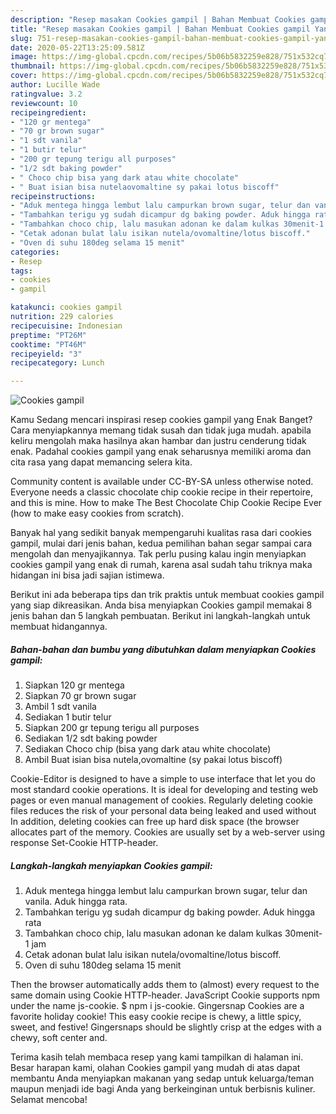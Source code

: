 ```yaml
---
description: "Resep masakan Cookies gampil | Bahan Membuat Cookies gampil Yang Enak Banget"
title: "Resep masakan Cookies gampil | Bahan Membuat Cookies gampil Yang Enak Banget"
slug: 751-resep-masakan-cookies-gampil-bahan-membuat-cookies-gampil-yang-enak-banget
date: 2020-05-22T13:25:09.581Z
image: https://img-global.cpcdn.com/recipes/5b06b5832259e828/751x532cq70/cookies-gampil-foto-resep-utama.jpg
thumbnail: https://img-global.cpcdn.com/recipes/5b06b5832259e828/751x532cq70/cookies-gampil-foto-resep-utama.jpg
cover: https://img-global.cpcdn.com/recipes/5b06b5832259e828/751x532cq70/cookies-gampil-foto-resep-utama.jpg
author: Lucille Wade
ratingvalue: 3.2
reviewcount: 10
recipeingredient:
- "120 gr mentega"
- "70 gr brown sugar"
- "1 sdt vanila"
- "1 butir telur"
- "200 gr tepung terigu all purposes"
- "1/2 sdt baking powder"
- " Choco chip bisa yang dark atau white chocolate"
- " Buat isian bisa nutelaovomaltine sy pakai lotus biscoff"
recipeinstructions:
- "Aduk mentega hingga lembut lalu campurkan brown sugar, telur dan vanila. Aduk hingga rata."
- "Tambahkan terigu yg sudah dicampur dg baking powder. Aduk hingga rata"
- "Tambahkan choco chip, lalu masukan adonan ke dalam kulkas 30menit-1 jam"
- "Cetak adonan bulat lalu isikan nutela/ovomaltine/lotus biscoff."
- "Oven di suhu 180deg selama 15 menit"
categories:
- Resep
tags:
- cookies
- gampil

katakunci: cookies gampil 
nutrition: 229 calories
recipecuisine: Indonesian
preptime: "PT26M"
cooktime: "PT46M"
recipeyield: "3"
recipecategory: Lunch

---
```



![Cookies gampil](https://img-global.cpcdn.com/recipes/5b06b5832259e828/751x532cq70/cookies-gampil-foto-resep-utama.jpg)

Kamu Sedang mencari inspirasi resep cookies gampil yang Enak Banget? Cara menyiapkannya memang tidak susah dan tidak juga mudah. apabila keliru mengolah maka hasilnya akan hambar dan justru cenderung tidak enak. Padahal cookies gampil yang enak seharusnya memiliki aroma dan cita rasa yang dapat memancing selera kita.

Community content is available under CC-BY-SA unless otherwise noted. Everyone needs a classic chocolate chip cookie recipe in their repertoire, and this is mine. How to make The Best Chocolate Chip Cookie Recipe Ever (how to make easy cookies from scratch).

Banyak hal yang sedikit banyak mempengaruhi kualitas rasa dari cookies gampil, mulai dari jenis bahan, kedua pemilihan bahan segar sampai cara mengolah dan menyajikannya. Tak perlu pusing kalau ingin menyiapkan cookies gampil yang enak di rumah, karena asal sudah tahu triknya maka hidangan ini bisa jadi sajian istimewa.


Berikut ini ada beberapa tips dan trik praktis untuk membuat cookies gampil yang siap dikreasikan. Anda bisa menyiapkan Cookies gampil memakai 8 jenis bahan dan 5 langkah pembuatan. Berikut ini langkah-langkah untuk membuat hidangannya.

<!--inarticleads1-->

##### Bahan-bahan dan bumbu yang dibutuhkan dalam menyiapkan Cookies gampil:

1. Siapkan 120 gr mentega
1. Siapkan 70 gr brown sugar
1. Ambil 1 sdt vanila
1. Sediakan 1 butir telur
1. Siapkan 200 gr tepung terigu all purposes
1. Sediakan 1/2 sdt baking powder
1. Sediakan  Choco chip (bisa yang dark atau white chocolate)
1. Ambil  Buat isian bisa nutela,ovomaltine (sy pakai lotus biscoff)


Cookie-Editor is designed to have a simple to use interface that let you do most standard cookie operations. It is ideal for developing and testing web pages or even manual management of cookies. Regularly deleting cookie files reduces the risk of your personal data being leaked and used without In addition, deleting cookies can free up hard disk space (the browser allocates part of the memory. Cookies are usually set by a web-server using response Set-Cookie HTTP-header. 

<!--inarticleads2-->

##### Langkah-langkah menyiapkan Cookies gampil:

1. Aduk mentega hingga lembut lalu campurkan brown sugar, telur dan vanila. Aduk hingga rata.
1. Tambahkan terigu yg sudah dicampur dg baking powder. Aduk hingga rata
1. Tambahkan choco chip, lalu masukan adonan ke dalam kulkas 30menit-1 jam
1. Cetak adonan bulat lalu isikan nutela/ovomaltine/lotus biscoff.
1. Oven di suhu 180deg selama 15 menit


Then the browser automatically adds them to (almost) every request to the same domain using Cookie HTTP-header. JavaScript Cookie supports npm under the name js-cookie. $ npm i js-cookie. Gingersnap Cookies are a favorite holiday cookie! This easy cookie recipe is chewy, a little spicy, sweet, and festive! Gingersnaps should be slightly crisp at the edges with a chewy, soft center and. 

Terima kasih telah membaca resep yang kami tampilkan di halaman ini. Besar harapan kami, olahan Cookies gampil yang mudah di atas dapat membantu Anda menyiapkan makanan yang sedap untuk keluarga/teman maupun menjadi ide bagi Anda yang berkeinginan untuk berbisnis kuliner. Selamat mencoba!
